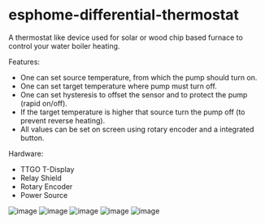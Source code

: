 # esphome-differential-thermostat

A thermostat like device used for solar or wood chip based furnace to control your water boiler heating.

Features:

- One can set source temperature, from which the pump should turn on.
- One can set target temperature where pump must turn off.
- One can set hysteresis to offset the sensor and to protect the pump (rapid on/off).
- If the target temperature is higher that source turn the pump off (to prevent reverse heating).
- All values can be set on screen using rotary encoder and a integrated button.

Hardware:
- TTGO T-Display
- Relay Shield
- Rotary Encoder
- Power Source

![image](https://user-images.githubusercontent.com/239513/118263658-dd9c7d00-b4b6-11eb-9393-df65807dc8f3.png)
![image](https://user-images.githubusercontent.com/239513/118263664-e1300400-b4b6-11eb-81c1-fe54a82d44e1.png)
![image](https://user-images.githubusercontent.com/239513/118263694-e725e500-b4b6-11eb-9fd5-e537e08963b2.png)
![image](https://user-images.githubusercontent.com/239513/118263711-eb520280-b4b6-11eb-81a5-0e9a0e2585ef.png)
![image](https://user-images.githubusercontent.com/239513/118263727-ee4cf300-b4b6-11eb-90a8-f88e87c35372.png)
